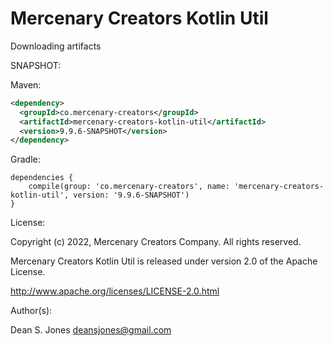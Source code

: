 Mercenary Creators Kotlin Util
======

Downloading artifacts

SNAPSHOT:

Maven:
```xml
<dependency>
  <groupId>co.mercenary-creators</groupId>
  <artifactId>mercenary-creators-kotlin-util</artifactId>
  <version>9.9.6-SNAPSHOT</version>
</dependency>
```
Gradle:
```
dependencies {
    compile(group: 'co.mercenary-creators', name: 'mercenary-creators-kotlin-util', version: '9.9.6-SNAPSHOT')
}
```

License:

Copyright (c) 2022, Mercenary Creators Company. All rights reserved.

Mercenary Creators Kotlin Util is released under version 2.0 of the Apache License.

http://www.apache.org/licenses/LICENSE-2.0.html

Author(s):

Dean S. Jones
deansjones@gmail.com
